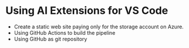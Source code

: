 # Using AI Extensions for VS Code

* Create a static web site paying only for the storage account on Azure.
* Using GitHub Actions to build the pipeline
* Using GitHub as git repository

## 